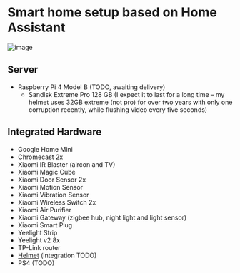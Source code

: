 # Smart home setup based on Home Assistant

![image](https://user-images.githubusercontent.com/193864/71783479-53224e80-3022-11ea-8abf-abcf0fc602c8.png)

## Server
  * Raspberry Pi 4 Model B (TODO, awaiting delivery)
    * Sandisk Extreme Pro 128 GB (I expect it to last for a long time – my helmet uses 32GB extreme (not pro) for over two years with only one corruption recently, while flushing video every five seconds)

## Integrated Hardware
  * Google Home Mini
  * Chromecast 2x
  * Xiaomi IR Blaster (aircon and TV)
  * Xiaomi Magic Cube
  * Xiaomi Door Sensor 2x
  * Xiaomi Motion Sensor
  * Xiaomi Vibration Sensor
  * Xiaomi Wireless Switch 2x
  * Xiaomi Air Purifier
  * Xiaomi Gateway (zigbee hub, night light and light sensor)
  * Xiaomi Smart Plug
  * Yeelight Strip
  * Yeelight v2 8x
  * TP-Link router
  * [Helmet](https://github.com/sadovnychyi/pi-helmet-cam) (integration TODO)
  * PS4 (TODO)
